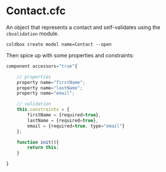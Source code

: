# Contact.cfc

An object that represents a contact and self-validates using the `cbvalidation` module.

```
coldbox create model name=Contact --open
```

Then spice up with some properties and constraints:

```javascript
component accessors="true"{

    // properties
    property name="firstName";
    property name="lastName";
    property name="email";

    // validation
    this.constraints = {
        firstName = {required=true},
        lastName = {required=true},
        email = {required=true, type="email"}
    };

    function init(){
        return this;
    }

}
```
